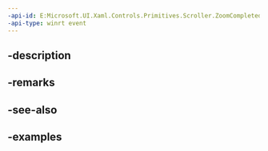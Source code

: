 ```yaml
---
-api-id: E:Microsoft.UI.Xaml.Controls.Primitives.Scroller.ZoomCompleted
-api-type: winrt event
---
```


## -description

## -remarks

## -see-also

## -examples

